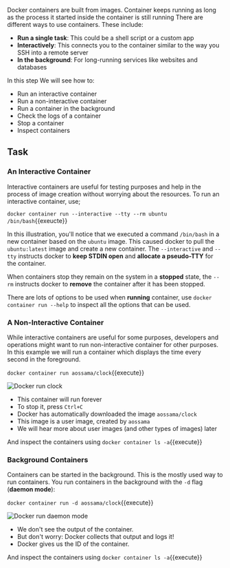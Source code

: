 Docker containers are built from images. Container keeps running as long as the process it started inside the container is still running There are different ways to use containers. These include:

* **Run a single task**: This could be a shell script or a custom app
* **Interactively**: This connects you to the container similar to the way you SSH into a remote server
* **In the background**: For long-running services like websites and databases

In this step We will see how to:

* Run an interactive container
* Run a non-interactive container
* Run a container in the background
* Check the logs of a container
* Stop a container
* Inspect containers

## Task

### An Interactive Container

Interactive containers are useful for testing purposes and help in the process of image creation without worrying about the resources. To run an interactive container, use;

```docker container run --interactive --tty --rm ubuntu /bin/bash```{{exeucte}}

In this illustration, you'll notice that we executed a command `/bin/bash` in a new container based on the `ubuntu` image. This caused docker to pull the `ubuntu:latest` image and create a new container. The `--interactive` and `--tty` instructs docker to **keep STDIN open** and **allocate a pseudo-TTY** for the container.

When containers stop they remain on the system in a **stopped** state, the `--rm` instructs docker to **remove** the container after it has been stopped.

There are lots of options to be used when **running** container, use ```docker container run --help``` to inspect all the options that can be used.

### A Non-Interactive Container

While interactive containers are useful for some purposes, developers and operations might want to run non-interactive container for other purposes. In this example we will run a container which displays the time every second in the foreground.

```docker container run aossama/clock```{{execute}}

![Docker run clock](assets/docker-run-clock.png)

* This container will run forever
* To stop it, press `Ctrl+C`
* Docker has automatically downloaded the image `aossama/clock`
* This image is a user image, created by `aossama`
* We will hear more about user images (and other types of images) later

And inspect the containers using ```docker container ls -a```{{execute}}

### Background Containers

Containers can be started in the background. This is the mostly used way to run containers. You run containers in the background with the `-d` flag (**daemon mode**):

```docker container run -d aossama/clock```{{execute}}

![Docker run daemon mode](assets/docker-container-background.png)

* We don't see the output of the container.
* But don't worry: Docker collects that output and logs it!
* Docker gives us the ID of the container.

And inspect the containers using ```docker container ls -a```{{execute}}